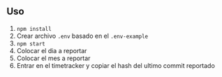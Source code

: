 ## Uso
1. `npm install`
2. Crear archivo `.env` basado en el `.env-example`
3. `npm start`
4. Colocar el dia a reportar
5. Colocar el mes a reportar
6. Entrar en el timetracker y copiar el hash del ultimo commit reportado